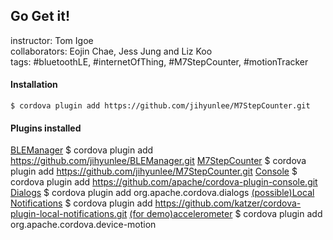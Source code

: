 Go Get it!
-------------

instructor: Tom Igoe<br/>
collaborators: Eojin Chae, Jess Jung and Liz Koo<br/>
tags: #bluetoothLE, #internetOfThing, #M7StepCounter, #motionTracker<br/>

#### Installation
    $ cordova plugin add https://github.com/jihyunlee/M7StepCounter.git

#### Plugins installed
<a href="https://github.com/jihyunlee/BLEManager">BLEManager</a>
    $ cordova plugin add https://github.com/jihyunlee/BLEManager.git
<a href="https://github.com/jihyunlee/M7StepCounter">M7StepCounter</a>
    $ cordova plugin add https://github.com/jihyunlee/M7StepCounter.git
<a href="https://github.com/apache/cordova-plugin-console">Console</a>
    $ cordova plugin add https://github.com/apache/cordova-plugin-console.git
<a href="https://github.com/apache/cordova-plugin-dialogs/blob/master/doc/index.md">Dialogs</a>
    $ cordova plugin add org.apache.cordova.dialogs
<a href="https://github.com/katzer/cordova-plugin-local-notifications">(possible)Local Notifications</a>
    $ cordova plugin add https://github.com/katzer/cordova-plugin-local-notifications.git
<a href="https://github.com/apache/cordova-plugin-device-motion">(for demo)accelerometer</a>
    $ cordova plugin add org.apache.cordova.device-motion
